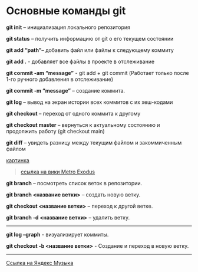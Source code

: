 # **Основные команды git**

**git init** – инициализация локального репозитория

**git status** – получить информацию от git о его текущем состоянии

**git add “path”**– добавить файл или файлы к следующему коммиту

**git add .** - добавляет все файлы в проекте в отслеживание

**git commit -am “message”** - git add + git commit (Работает только после 1-го ручного добавления в отслеживание)

**git commit -m “message”** – создание коммита.

**git log** – вывод на экран истории всех коммитов с их хеш-кодами

**git checkout** – переход от одного коммита к другому

**git checkout master** – вернуться к актуальному состоянию и продолжить работу (git checkout main)

**git diff** – увидеть разницу между текущим файлом и закоммиченным файлом

[картинка](image.jpg.jpg)

> [ссылка на вики Metro Exodus](https://ru.wikipedia.org/wiki/Metro_Exodus)

**git branch** – посмотреть список веток в репозитории.

**git branch <название ветки>** – создать новую ветку.

**git checkout <название ветки>** – переход к другой ветке.

**git branch -d <название ветки>** – удалить ветку.
***
**git log –graph** - визуализирует коммиты.

**git checkout -b <название ветки>** - Создание и переход в новую ветку.
***

[Ссылка на Яндекс Музыка](https://music.yandex.ru/home?=)
